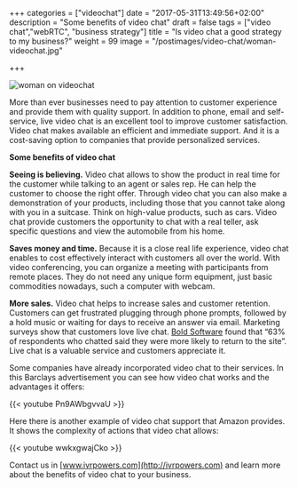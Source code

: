 +++
categories = ["videochat"]
date = "2017-05-31T13:49:56+02:00"
description = "Some benefits of video chat"
draft = false
tags = ["video chat","webRTC", "business strategy"]
title = "Is video chat a good strategy to my business?"
weight = 99
image = "/postimages/video-chat/woman-videochat.jpg"

+++

![woman on videochat](/postimages/video-chat/woman-videochat.jpg)

More than ever businesses need to pay attention to customer experience and provide them with quality support. In addition to phone, email and self-service, live video chat is an excellent tool to improve customer satisfaction. Video chat makes available an efficient and immediate support. And it is a cost-saving option to companies that provide personalized services.

**Some benefits of video chat**

**Seeing is believing.** Video chat allows to show the product in real time for the customer while talking to an agent or sales rep. He can help the customer to choose the right offer. Through video chat you can also make a demonstration of your products, including those that you cannot take along with you in a suitcase. Think on high-value products, such as cars. Video chat provide customers the opportunity to chat with a real teller, ask specific questions and view the automobile from his home.

**Saves money and time.** Because it is a close real life experience, video chat enables to cost effectively interact with customers all over the world. With video conferencing, you can organize a meeting with participants from remote places. They do not need any unique form equipment, just basic commodities nowadays, such a computer with webcam.

**More sales.** Video chat helps to increase sales and customer retention. Customers can get frustrated plugging through phone prompts, followed by a hold music or waiting for days to receive an answer via email. Marketing surveys show that customers love live chat. [Bold Software](https://www.emarketer.com/Article/How-Helpful-Live-Chat/1007235) found that “63% of respondents who chatted said they were more likely to return to the site”. Live chat is a valuable service and customers appreciate it.

Some companies have already incorporated video chat to their services. In this Barclays advertisement you can see how video chat works and the advantages it offers:

{{< youtube Pn9AWbgvvaU >}}

Here there is another example of video chat support that Amazon provides. It shows the complexity of actions that video chat allows:

{{< youtube wwkxgwajCko >}}

Contact us in [www.ivrpowers.com](http://ivrpowers.com) and learn more about the benefits of video chat to your business.
 
